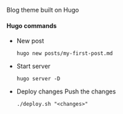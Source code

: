Blog theme built on Hugo

#### Hugo commands
* New post
    ```
    hugo new posts/my-first-post.md
    ```
* Start server
    ```
    hugo server -D 
    ```
* Deploy changes
    Push the changes 
    ```
    ./deploy.sh "<changes>"
    ```


